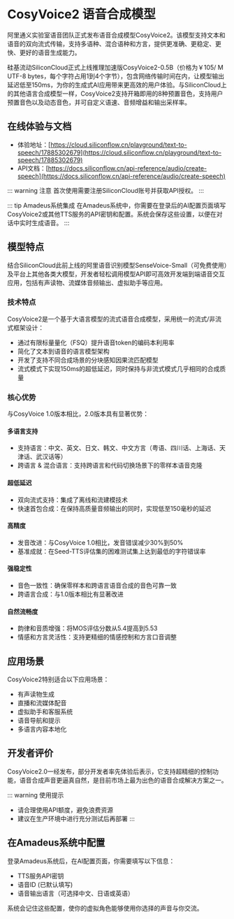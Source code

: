 # CosyVoice2 语音合成模型

阿里通义实验室语音团队正式发布语音合成模型CosyVoice2。该模型支持文本和语音的双向流式传输，支持多语种、混合语种和方言，提供更准确、更稳定、更快、更好的语音生成能力。

硅基流动SiliconCloud正式上线推理加速版CosyVoice2-0.5B（价格为￥105/ M UTF-8 bytes，每个字符占用1到4个字节），包含网络传输时间在内，让模型输出延迟低至150ms，为你的生成式AI应用带来更高效的用户体验。与SiliconCloud上的其他语言合成模型一样，CosyVoice2支持开箱即用的8种预置音色，支持用户预置音色以及动态音色，并可自定义语速、音频增益和输出采样率。

## 在线体验与文档

- 体验地址：[https://cloud.siliconflow.cn/playground/text-to-speech/17885302679](https://cloud.siliconflow.cn/playground/text-to-speech/17885302679)
- API文档：[https://docs.siliconflow.cn/api-reference/audio/create-speech](https://docs.siliconflow.cn/api-reference/audio/create-speech)

::: warning 注意
首次使用需要注册SiliconCloud账号并获取API授权。
:::

::: tip Amadeus系统集成
在Amadeus系统中，你需要在登录后的AI配置页面填写CosyVoice2或其他TTS服务的API密钥和配置。系统会保存这些设置，以便在对话中实时生成语音。
:::

## 模型特点

结合SiliconCloud此前上线的阿里语音识别模型SenseVoice-Small（可免费使用）及平台上其他各类大模型，开发者轻松调用模型API即可高效开发端到端语音交互应用，包括有声读物、流媒体音频输出、虚拟助手等应用。

### 技术特点

CosyVoice2是一个基于大语言模型的流式语音合成模型，采用统一的流式/非流式框架设计：

- 通过有限标量量化（FSQ）提升语音token的编码本利用率
- 简化了文本到语音的语言模型架构
- 开发了支持不同合成场景的分块感知因果流匹配模型
- 流式模式下实现150ms的超低延迟，同时保持与非流式模式几乎相同的合成质量

### 核心优势

与CosyVoice 1.0版本相比，2.0版本具有显著优势：

#### 多语言支持
- 支持语言：中文、英文、日文、韩文、中文方言（粤语、四川话、上海话、天津话、武汉话等）
- 跨语言 & 混合语言：支持跨语言和代码切换场景下的零样本语音克隆

#### 超低延迟
- 双向流式支持：集成了离线和流建模技术
- 快速首包合成：在保持高质量音频输出的同时，实现低至150毫秒的延迟

#### 高精度
- 发音改进：与CosyVoice 1.0相比，发音错误减少30%到50%
- 基准成就：在Seed-TTS评估集的困难测试集上达到最低的字符错误率

#### 强稳定性
- 音色一致性：确保零样本和跨语言语音合成的音色可靠一致
- 跨语言合成：与1.0版本相比有显著改进

#### 自然流畅度
- 韵律和音质增强：将MOS评估分数从5.4提高到5.53
- 情感和方言灵活性：支持更精细的情感控制和方言口音调整

## 应用场景

CosyVoice2特别适合以下应用场景：
- 有声读物生成
- 直播和流媒体配音
- 虚拟助手和客服系统
- 语音导航和提示
- 多语言内容本地化

## 开发者评价

CosyVoice2.0一经发布，部分开发者率先体验后表示，它支持超精细的控制功能，语音合成声音更逼真自然，是目前市场上最为出色的语音合成解决方案之一。

::: warning 使用提示
- 请合理使用API额度，避免浪费资源
- 建议在生产环境中进行充分测试后再部署
:::

## 在Amadeus系统中配置

登录Amadeus系统后，在AI配置页面，你需要填写以下信息：
- TTS服务API密钥
- 语音ID (已默认填写)
- 语音输出语言（可选择中文、日语或英语）

系统会记住这些配置，使你的虚拟角色能够使用你选择的声音与你交流。

